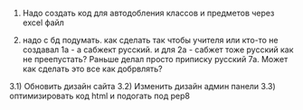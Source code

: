 1) Надо создать код для автодобления классов и предметов через excel файл

2) надо с бд подумать. как сделать так чтобы учителя или кто-то не создавал 1а - а сабжект русский. и для 2а - сабжет тоже русский как не преепустать?
Раньше делал просто приписку русский 7а. Может как сделать это все как добрвлять?

3.1) Обновить дизайн сайта
3.2) Изменить дизайн админ панели
3.3) оптимизировать код html и подогать под pep8